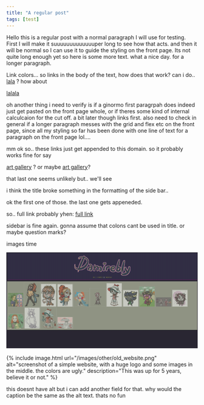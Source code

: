 ```yaml
---
title: "A regular post"
tags: [test]
---
```


Hello this is a regular post with a normal paragraph I will use for testing. First I will make it suuuuuuuuuuuuuper long to see how that acts. and then it will be normal so I can use it to guide the styling on the front page. Its not quite long enough yet so here is some more text. what a nice day. for a longer paragraph. 

Link colors... so links in the body of the text, how does that work? can i do.. [lala](damirebly.net) ? how about

<a href="damirebly.net">lalala</a>

oh another thing i need to verify is if a ginormo first paragrpah does indeed just get pasted on the front page whole, or if theres some kind of internal calculcaion for the cut off. a bit later though links first. also need to check in general if a longer paragraph messes with the grid and flex etc on the front page, since all my styling so far has been done with one line of text for a paragraph on the front page lol....

mm ok so.. these links just get appended to this domain. so it probably works fine for say 

[art gallery](/art) ? or maybe [art gallery](art)?

that last one seems unlikely but.. we'll see

i think the title broke something in the formatting of the side bar..

ok the first one of those. the last one gets appeneded.

so.. full link probably yhen: [full link](http://damirebly.net)


sidebar is fine again. gonna assume that colons cant be used in title. or maybe question marks?

images time

![this is the alttext apparently](/images/other/old_website.png)

{% include image.html url="/images/other/old_website.png" alt="screenshot of a simple website, with a huge logo and some images in the middle. the colors are ugly." description="This was up for 5 years, believe it or not." %}

this doesnt have alt but i can add another field for that. why would the caption be the same as the alt text. thats no fun


